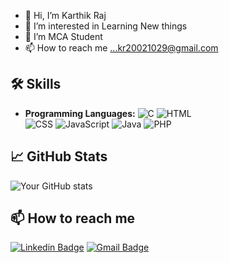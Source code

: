 - 👋 Hi, I’m Karthik Raj
- 👀 I’m interested in Learning New things
- 🌱 I’m MCA Student
- 📫 How to reach me ...kr20021029@gmail.com
<!---
Thisiskarthikraj/Thisiskarthikraj is a ✨ special ✨ repository because its `README.md` (this file) appears on your GitHub profile.
You can click the Preview link to take a look at your changes.
!--->

## 🛠 Skills
- **Programming Languages:**
  ![C](https://img.shields.io/badge/C-A8B9CC?style=for-the-badge&logo=c&logoColor=white)
  ![HTML](https://img.shields.io/badge/HTML5-E34F26?style=for-the-badge&logo=html5&logoColor=white)  
  ![CSS](https://img.shields.io/badge/CSS3-1572B6?style=for-the-badge&logo=css3&logoColor=white)
  ![JavaScript](https://img.shields.io/badge/JavaScript-F7DF1E?style=for-the-badge&logo=javascript&logoColor=black)
  ![Java](https://img.shields.io/badge/Java-007396?style=for-the-badge&logo=java&logoColor=white)
  ![PHP](https://img.shields.io/badge/PHP-777BB4?style=for-the-badge&logo=php&logoColor=white)

## 📈 GitHub Stats
![Your GitHub stats](https://github-readme-stats.vercel.app/api?username=thisiskarthikraj&show_icons=true&theme=radical)

## 📫 How to reach me
[![Linkedin Badge](https://img.shields.io/badge/-LinkedIn-blue?style=flat-square&logo=Linkedin&logoColor=white&link=https://www.linkedin.com/in/thisiskarthikraj/)](https://www.linkedin.com/in/thisiskarthikraj/)
[![Gmail Badge](https://img.shields.io/badge/-Gmail-c14438?style=flat-square&logo=Gmail&logoColor=white&link=mailto:yourmail@gmail.com)](mailto:karthikr_mca@macfast.ac.in)
